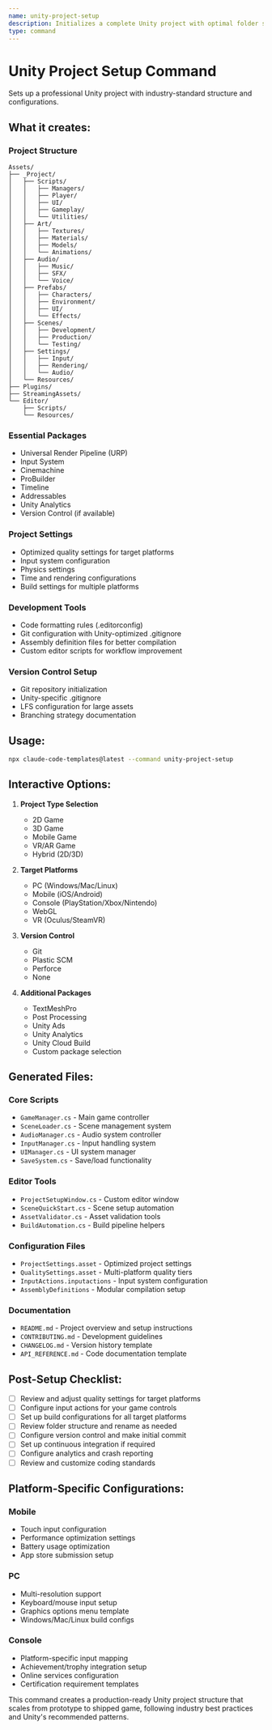 ```yaml
---
name: unity-project-setup
description: Initializes a complete Unity project with optimal folder structure, essential packages, and development configurations. Sets up version control, coding standards, and build pipeline for professional game development.
type: command
---
```


# Unity Project Setup Command

Sets up a professional Unity project with industry-standard structure and configurations.

## What it creates:

### Project Structure
```
Assets/
├── _Project/
│   ├── Scripts/
│   │   ├── Managers/
│   │   ├── Player/
│   │   ├── UI/
│   │   ├── Gameplay/
│   │   └── Utilities/
│   ├── Art/
│   │   ├── Textures/
│   │   ├── Materials/
│   │   ├── Models/
│   │   └── Animations/
│   ├── Audio/
│   │   ├── Music/
│   │   ├── SFX/
│   │   └── Voice/
│   ├── Prefabs/
│   │   ├── Characters/
│   │   ├── Environment/
│   │   ├── UI/
│   │   └── Effects/
│   ├── Scenes/
│   │   ├── Development/
│   │   ├── Production/
│   │   └── Testing/
│   ├── Settings/
│   │   ├── Input/
│   │   ├── Rendering/
│   │   └── Audio/
│   └── Resources/
├── Plugins/
├── StreamingAssets/
└── Editor/
    ├── Scripts/
    └── Resources/
```

### Essential Packages
- Universal Render Pipeline (URP)
- Input System
- Cinemachine
- ProBuilder
- Timeline
- Addressables
- Unity Analytics
- Version Control (if available)

### Project Settings
- Optimized quality settings for target platforms
- Input system configuration
- Physics settings
- Time and rendering configurations
- Build settings for multiple platforms

### Development Tools
- Code formatting rules (.editorconfig)
- Git configuration with Unity-optimized .gitignore
- Assembly definition files for better compilation
- Custom editor scripts for workflow improvement

### Version Control Setup
- Git repository initialization
- Unity-specific .gitignore
- LFS configuration for large assets
- Branching strategy documentation

## Usage:

```bash
npx claude-code-templates@latest --command unity-project-setup
```

## Interactive Options:

1. **Project Type Selection**
   - 2D Game
   - 3D Game
   - Mobile Game
   - VR/AR Game
   - Hybrid (2D/3D)

2. **Target Platforms**
   - PC (Windows/Mac/Linux)
   - Mobile (iOS/Android)
   - Console (PlayStation/Xbox/Nintendo)
   - WebGL
   - VR (Oculus/SteamVR)

3. **Version Control**
   - Git
   - Plastic SCM
   - Perforce
   - None

4. **Additional Packages**
   - TextMeshPro
   - Post Processing
   - Unity Ads
   - Unity Analytics
   - Unity Cloud Build
   - Custom package selection

## Generated Files:

### Core Scripts
- `GameManager.cs` - Main game controller
- `SceneLoader.cs` - Scene management system
- `AudioManager.cs` - Audio system controller
- `InputManager.cs` - Input handling system
- `UIManager.cs` - UI system manager
- `SaveSystem.cs` - Save/load functionality

### Editor Tools
- `ProjectSetupWindow.cs` - Custom editor window
- `SceneQuickStart.cs` - Scene setup automation
- `AssetValidator.cs` - Asset validation tools
- `BuildAutomation.cs` - Build pipeline helpers

### Configuration Files
- `ProjectSettings.asset` - Optimized project settings
- `QualitySettings.asset` - Multi-platform quality tiers
- `InputActions.inputactions` - Input system configuration
- `AssemblyDefinitions` - Modular compilation setup

### Documentation
- `README.md` - Project overview and setup instructions
- `CONTRIBUTING.md` - Development guidelines
- `CHANGELOG.md` - Version history template
- `API_REFERENCE.md` - Code documentation template

## Post-Setup Checklist:

- [ ] Review and adjust quality settings for target platforms
- [ ] Configure input actions for your game controls
- [ ] Set up build configurations for all target platforms
- [ ] Review folder structure and rename as needed
- [ ] Configure version control and make initial commit
- [ ] Set up continuous integration if required
- [ ] Configure analytics and crash reporting
- [ ] Review and customize coding standards

## Platform-Specific Configurations:

### Mobile
- Touch input configuration
- Performance optimization settings
- Battery usage optimization
- App store submission setup

### PC
- Multi-resolution support
- Keyboard/mouse input setup
- Graphics options menu template
- Windows/Mac/Linux build configs

### Console
- Platform-specific input mapping
- Achievement/trophy integration setup
- Online services configuration
- Certification requirement templates

This command creates a production-ready Unity project structure that scales from prototype to shipped game, following industry best practices and Unity's recommended patterns.